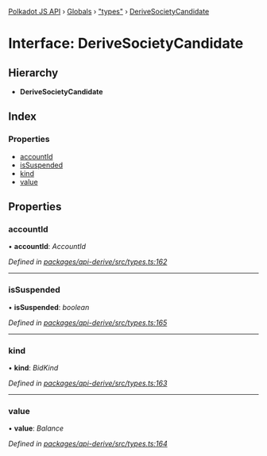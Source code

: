 [Polkadot JS API](../README.md) › [Globals](../globals.md) › ["types"](../modules/_types_.md) › [DeriveSocietyCandidate](_types_.derivesocietycandidate.md)

# Interface: DeriveSocietyCandidate

## Hierarchy

* **DeriveSocietyCandidate**

## Index

### Properties

* [accountId](_types_.derivesocietycandidate.md#accountid)
* [isSuspended](_types_.derivesocietycandidate.md#issuspended)
* [kind](_types_.derivesocietycandidate.md#kind)
* [value](_types_.derivesocietycandidate.md#value)

## Properties

###  accountId

• **accountId**: *AccountId*

*Defined in [packages/api-derive/src/types.ts:162](https://github.com/polkadot-js/api/blob/c1c537a3b5/packages/api-derive/src/types.ts#L162)*

___

###  isSuspended

• **isSuspended**: *boolean*

*Defined in [packages/api-derive/src/types.ts:165](https://github.com/polkadot-js/api/blob/c1c537a3b5/packages/api-derive/src/types.ts#L165)*

___

###  kind

• **kind**: *BidKind*

*Defined in [packages/api-derive/src/types.ts:163](https://github.com/polkadot-js/api/blob/c1c537a3b5/packages/api-derive/src/types.ts#L163)*

___

###  value

• **value**: *Balance*

*Defined in [packages/api-derive/src/types.ts:164](https://github.com/polkadot-js/api/blob/c1c537a3b5/packages/api-derive/src/types.ts#L164)*
